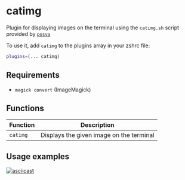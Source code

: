 # catimg

Plugin for displaying images on the terminal using the `catimg.sh` script
provided by [`posva`](HTTPS://GitHub.Com/posva/catimg)

To use it, add `catimg` to the plugins array in your zshrc file:

```zsh
plugins=(... catimg)
```

## Requirements

-   `magick convert` (ImageMagick)

## Functions

| Function | Description                              |
| -------- | ---------------------------------------- |
| `catimg` | Displays the given image on the terminal |

## Usage examples

[![asciicast](https://asciinema.org/a/204702.png)](https://asciinema.org/a/204702)
